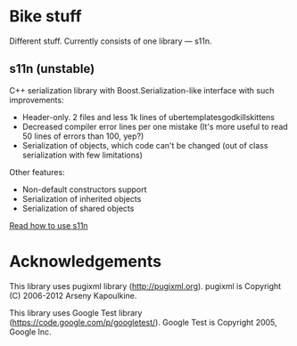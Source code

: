 Bike stuff
====================

Different stuff. Currently consists of one library — s11n.

s11n (unstable)
---------------------
C++ serialization library with Boost.Serialization-like interface with such improvements:
- Header-only. 2 files and less 1k lines of ubertemplatesgodkillskittens
- Decreased compiler error lines per one mistake (It's more useful to read 50 lines of errors than 100, yep?)
- Serialization of objects, which code can't be changed (out of class serialization with few limitations)

Other features:
- Non-default constructors support
- Serialization of inherited objects
- Serialization of shared objects

[Read how to use s11n](docs/using-s11n.md)

Acknowledgements
====================
This library uses pugixml library (http://pugixml.org).
pugixml is Copyright (C) 2006-2012 Arseny Kapoulkine.

This library uses Google Test library (https://code.google.com/p/googletest/).
Google Test is Copyright 2005, Google Inc.
